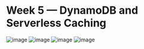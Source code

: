 # Week 5 — DynamoDB and Serverless Caching

![image](https://user-images.githubusercontent.com/124469214/228029412-e7952013-bc8d-40ca-9771-5176ef859626.png)
![image](https://user-images.githubusercontent.com/124469214/228040215-3b9a767a-eac7-432e-b0e5-623ccb0b1725.png)
![image](https://user-images.githubusercontent.com/124469214/228041857-780e6ecb-ee1f-4aeb-9b57-1ddb7a2fb7e1.png)
![image](https://user-images.githubusercontent.com/124469214/228043894-3551ec44-bf16-46bd-a5b5-9f09558685a8.png)
